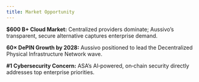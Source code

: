 ```yaml
---
title: Market Opportunity
---
```


**$600 B+ Cloud Market:** Centralized providers dominate; Aussivo’s transparent, secure alternative captures enterprise demand.

**60× DePIN Growth by 2028:** Aussivo positioned to lead the Decentralized Physical Infrastructure Network wave.

**#1 Cybersecurity Concern:** ASA’s AI‑powered, on‑chain security directly addresses top enterprise priorities.
